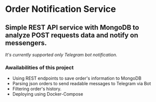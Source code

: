 # Order Notification Service

## Simple REST API service with MongoDB to analyze POST requests data and notify on messengers.

*It's currently supported only Telegram bot notification.*

### Awailabilities of this project

- Using REST endpoints to save order's information to MongoDB
- Parsing json orders to send readable messages to Telegram via Bot
- Filtering order's history.
- Deploying using Docker-Compose
